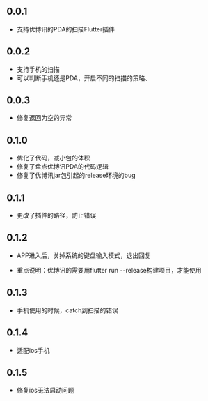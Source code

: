 ## 0.0.1

* 支持优博讯的PDA的扫描Flutter插件

## 0.0.2

* 支持手机的扫描
* 可以判断手机还是PDA，开启不同的扫描的策略、

## 0.0.3
* 修复返回为空的异常

## 0.1.0
* 优化了代码，减小包的体积
* 修复了盘点优博讯PDA的代码逻辑
* 修复了优博讯jar包引起的release环境的bug

## 0.1.1
* 更改了插件的路径，防止错误

## 0.1.2
* APP进入后，关掉系统的键盘输入模式，退出回复

* 重点说明：优博讯的需要用flutter run --release构建项目，才能使用

## 0.1.3

* 手机使用的时候，catch到扫描的错误

## 0.1.4

* 适配ios手机

## 0.1.5

* 修复ios无法启动问题